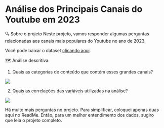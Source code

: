 # Análise dos Principais Canais do Youtube em 2023 

🔍 Sobre o projeto
Neste projeto, vamos responder algumas perguntas relacionadas aos canais mais populares do Youtube no ano de 2023.

Você pode baixar o dataset <a href="https://www.kaggle.com/datasets/nelgiriyewithana/global-youtube-statistics-2023/data" target="_blank">clicando aqui</a>.

🗺️ Análise descritiva <br>

1. Quais as categorias de conteúdo que contém esses grandes canais?
<img src="https://i.ibb.co/xL2gQxg/foto-git-1.png">

2. Quais as correlações das variáveis utilizadas na análise? 
<img src="https://i.ibb.co/ZSsMzZt/foto-git-2.png">

Há muito mais perguntas no projeto. Para simplificar, coloquei apenas duas aqui no ReadMe. Então, para um melhor entendimento dos dados, sugiro que leia o projeto completo.
